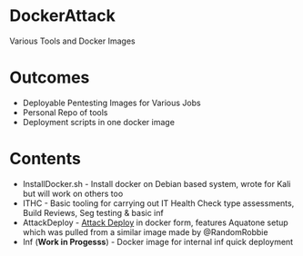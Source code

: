 # DockerAttack
Various Tools and Docker Images

# Outcomes

- Deployable Pentesting Images for Various Jobs
- Personal Repo of tools
- Deployment scripts in one docker image

# Contents

- InstallDocker.sh - Install docker on Debian based system, wrote for Kali but will work on others too
- ITHC - Basic tooling for carrying out IT Health Check type assessments, Build Reviews, Seg testing & basic inf
- AttackDeploy - [Attack Deploy](https://github.com/ZephrFish/AttackDeploy) in docker form, features Aquatone setup which was pulled from a similar image made by @RandomRobbie
- Inf (**Work in Progesss**) - Docker image for internal inf quick deployment

